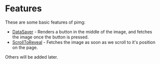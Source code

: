 # Features

These are some basic features of pimg:

* [DataSaver](/docs/features/data_saver.md) - Renders a button in the middle of the image, and fetches the image once the button is pressed.
* [ScrollToReveal](//docs/features/scroll_to_reveal.md) - Fetches the image as soon as we scroll to it's position on the page.

Others will be added later.

